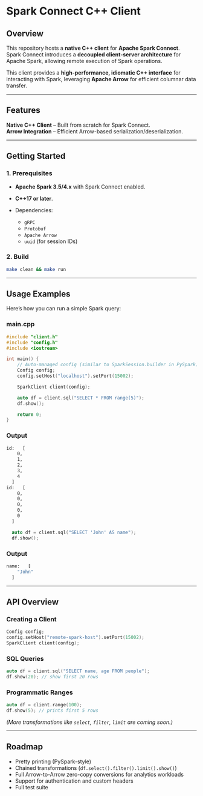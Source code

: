 # Spark Connect C++ Client

## Overview

This repository hosts a **native C++ client** for **Apache Spark Connect**.  
Spark Connect introduces a **decoupled client-server architecture** for Apache Spark, allowing remote execution of Spark operations.

This client provides a **high-performance, idiomatic C++ interface** for interacting with Spark, leveraging **Apache Arrow** for efficient columnar data transfer.

----------

## Features

**Native C++ Client** – Built from scratch for Spark Connect.  
**Arrow Integration** – Efficient Arrow-based serialization/deserialization.  

----------

## Getting Started

### **1. Prerequisites**

-   **Apache Spark 3.5/4.x** with Spark Connect enabled.
    
-   **C++17 or later**.
    
-   Dependencies:
    
    -   `gRPC`
    -   `Protobuf`
    -   `Apache Arrow`
    -   `uuid` (for session IDs)
        
### **2. Build**

```bash
make clean && make run
```

----------

## Usage Examples

Here’s how you can run a simple Spark query:

### **main.cpp**

```cpp
#include "client.h"
#include "config.h"
#include <iostream>

int main() {
    // Auto-managed config (similar to SparkSession.builder in PySpark)
    Config config;
    config.setHost("localhost").setPort(15002);

    SparkClient client(config);

    auto df = client.sql("SELECT * FROM range(5)");
    df.show();

    return 0;
}
```

### **Output**

```sh
id:   [
    0,
    1,
    2,
    3,
    4
  ]
id:   [
    0,
    0,
    0,
    0,
    0
  ]
```


```cpp
  auto df = client.sql("SELECT 'John' AS name");
  df.show();
```

### **Output**

```sh
name:   [
    "John"
  ]
```


----------

## API Overview

### **Creating a Client**

```cpp
Config config;
config.setHost("remote-spark-host").setPort(15002);
SparkClient client(config);
```

### **SQL Queries**

```cpp
auto df = client.sql("SELECT name, age FROM people");
df.show(20); // show first 20 rows
```

### **Programmatic Ranges**

```cpp
auto df = client.range(100);
df.show(5); // prints first 5 rows
```

_(More transformations like `select`, `filter`, `limit` are coming soon.)_

----------

## Roadmap

-   Pretty printing (PySpark-style)
-   Chained transformations (`df.select().filter().limit().show()`)
-   Full Arrow-to-Arrow zero-copy conversions for analytics workloads
-   Support for authentication and custom headers
-   Full test suite